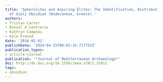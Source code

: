 ```yaml
---
title: 'Spherulites and Aspiring Elites: The Identification, Distribution, and Consumption
  of Giali Obsidian (Dodecanese, Greece).'
authors:
- Tristan Carter
- Daniel A Contreras
- Kathryn Campeau
- Kyle Freund
date: '2016-01-01'
publishDate: '2024-04-15T00:02:16.717753Z'
publication_types:
- article-journal
publication: '*Journal of Mediterranean Archaeology*'
doi: http://dx.doi.org/10.1558/jmea.v29i1.31011
tags: 
- obsidian
---
```


